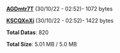 [**AGDmtr7T**](/data/AGDmtr7T.txt) (30/10/22 - 02:52)- 1072 bytes

[**KSCQXnXi**](/data/KSCQXnXi.txt) (30/10/22 - 02:52)- 1422 bytes

**Total Datas**: 820

**Total Size**: 5.01 MB / 5.0 MB